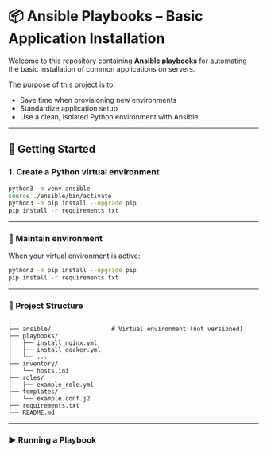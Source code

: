 # 📦 Ansible Playbooks – Basic Application Installation

Welcome to this repository containing **Ansible playbooks** for automating the basic installation of common applications on servers.

The purpose of this project is to:
- Save time when provisioning new environments
- Standardize application setup
- Use a clean, isolated Python environment with Ansible

---

## 🚀 Getting Started

### 1. Create a Python virtual environment

```bash
python3 -m venv ansible
source ./ansible/bin/activate
python3 -m pip install --upgrade pip
pip install -r requirements.txt
```

---

### 🔧 Maintain environment

When your virtual environment is active:
```bash
python3 -m pip install --upgrade pip
pip install -r requirements.txt
```

---

### 📁 Project Structure

```
.
├── ansible/                 # Virtual environment (not versioned)
├── playbooks/
│   ├── install_nginx.yml
│   ├── install_docker.yml
│   └── ...
├── inventory/
│   └── hosts.ini
├── roles/
│   ├── example_role.yml
├── templates/
│   └── example.conf.j2
├── requirements.txt
└── README.md
```

---

### ▶️ Running a Playbook

```ansible-playbook -i inventory/hosts.ini playbooks/install_nginx.yml
```




